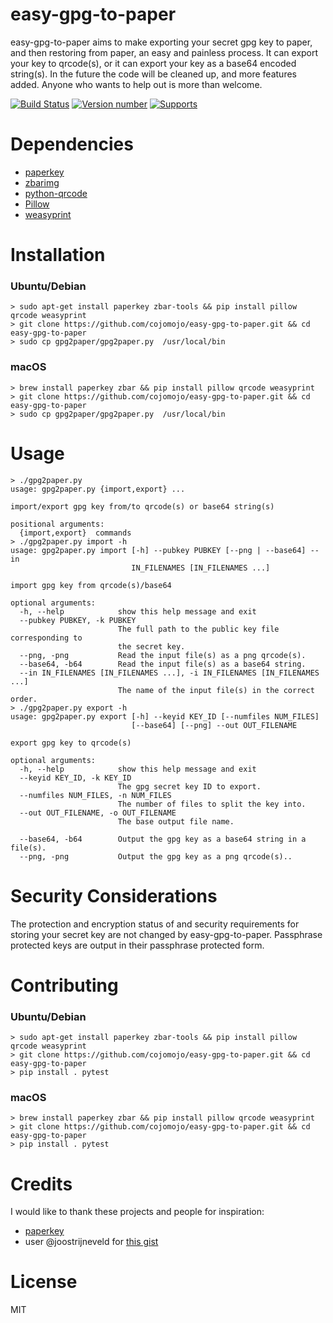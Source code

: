 # easy-gpg-to-paper

easy-gpg-to-paper aims to make exporting your secret gpg key to paper, and then restoring from paper, an easy and painless process.
It can export your key to qrcode(s), or it can export your key as a base64 encoded string(s). In the future the code will be cleaned
up, and more features added. Anyone who wants to help out is more than welcome.

[![Build Status](https://travis-ci.org/cojomojo/easy-gpg-to-paper.svg?branch=master)](https://travis-ci.org/cojomojo/easy-gpg-to-paper)
[![Version number](https://img.shields.io/badge/version-v0.2.0-blue.svg)](https://img.shields.io/badge/version-v0.2.0-blue.svg)
[![Supports](https://img.shields.io/badge/python-2.7%2C%203.3%2C%203.4%2C%203.5%2C%203.6%2C%203.7--dev-blue.svg)](https://img.shields.io/badge/python-2.7%2C%203.3%2C%203.4%2C%203.5%2C%203.6%2C%203.7--dev-blue.svg)

# Dependencies

+ [paperkey](http://www.jabberwocky.com/software/paperkey/)
+ [zbarimg](http://zbar.sourceforge.net/)
+ [python-qrcode](https://github.com/lincolnloop/python-qrcode)
+ [Pillow](https://github.com/python-pillow/Pillow)
+ [weasyprint](https://github.com/Kozea/WeasyPrint)

# Installation

### Ubuntu/Debian

```
> sudo apt-get install paperkey zbar-tools && pip install pillow qrcode weasyprint
> git clone https://github.com/cojomojo/easy-gpg-to-paper.git && cd easy-gpg-to-paper
> sudo cp gpg2paper/gpg2paper.py  /usr/local/bin
```

### macOS

```
> brew install paperkey zbar && pip install pillow qrcode weasyprint
> git clone https://github.com/cojomojo/easy-gpg-to-paper.git && cd easy-gpg-to-paper
> sudo cp gpg2paper/gpg2paper.py  /usr/local/bin
```

# Usage

```
> ./gpg2paper.py
usage: gpg2paper.py {import,export} ...

import/export gpg key from/to qrcode(s) or base64 string(s)

positional arguments:
  {import,export}  commands
> ./gpg2paper.py import -h
usage: gpg2paper.py import [-h] --pubkey PUBKEY [--png | --base64] --in
                           IN_FILENAMES [IN_FILENAMES ...]

import gpg key from qrcode(s)/base64

optional arguments:
  -h, --help            show this help message and exit
  --pubkey PUBKEY, -k PUBKEY
                        The full path to the public key file corresponding to
                        the secret key.
  --png, -png           Read the input file(s) as a png qrcode(s).
  --base64, -b64        Read the input file(s) as a base64 string.
  --in IN_FILENAMES [IN_FILENAMES ...], -i IN_FILENAMES [IN_FILENAMES ...]
                        The name of the input file(s) in the correct order.
> ./gpg2paper.py export -h
usage: gpg2paper.py export [-h] --keyid KEY_ID [--numfiles NUM_FILES]
                           [--base64] [--png] --out OUT_FILENAME

export gpg key to qrcode(s)

optional arguments:
  -h, --help            show this help message and exit
  --keyid KEY_ID, -k KEY_ID
                        The gpg secret key ID to export.
  --numfiles NUM_FILES, -n NUM_FILES
                        The number of files to split the key into.
  --out OUT_FILENAME, -o OUT_FILENAME
                        The base output file name.

  --base64, -b64        Output the gpg key as a base64 string in a file(s).
  --png, -png           Output the gpg key as a png qrcode(s)..
```

# Security Considerations

The protection and encryption status of and security requirements for storing your secret key are not changed by easy-gpg-to-paper.
Passphrase protected keys are output in their passphrase protected form.

# Contributing

### Ubuntu/Debian

```
> sudo apt-get install paperkey zbar-tools && pip install pillow qrcode weasyprint
> git clone https://github.com/cojomojo/easy-gpg-to-paper.git && cd easy-gpg-to-paper
> pip install . pytest
```

### macOS

```
> brew install paperkey zbar && pip install pillow qrcode weasyprint
> git clone https://github.com/cojomojo/easy-gpg-to-paper.git && cd easy-gpg-to-paper
> pip install . pytest
```

# Credits

I would like to thank these projects and people for inspiration:

+ [paperkey](http://www.jabberwocky.com/software/paperkey/)
+ user @joostrijneveld for [this gist](https://gist.github.com/joostrijneveld/59ab61faa21910c8434c)

# License
MIT
